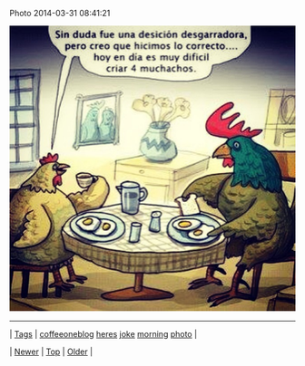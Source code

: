 <!--
title: Photo 2014-03-31 08
date: 2020-06-28T15:27:00.278Z
tags: coffeeoneblog, heres, joke, morning, photo
-->


Photo 2014-03-31 08:41:21

![](81275794832-0.jpg)

<!--BOTTOM-POST-NAVIGATION-->
---

| [Tags](tags.md) | [coffeeoneblog](tag-coffeeoneblog.md) [heres](tag-heres.md) [joke](tag-joke.md) [morning](tag-morning.md) [photo](tag-photo.md) |

| [Newer](81230033876.md) | [Top](index.md) | [Older](81275842991.md) |